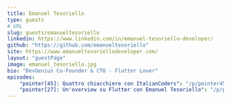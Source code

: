 ```yaml
---
title: Emanuel Tesoriello
type: guests
# URL
slug: guests/emanueltesoriello
linkedin: https://www.linkedin.com/in/emanuel-tesoriello-developer/
github: "https://github.com/emanueltesoriello"
site: https://www.emanueltesoriellodeveloper.com/
layout: "guestPage"
image: emanuel_tesoriello.jpg
bio: "DevGenius Co-Founder & CTO - Flutter Lover"
episodes: 
    "pointer[45]: Quattro chiacchiere con ItalianCoders": "/p/pointer45-quattro-chiacchiere-con-italiancoders/"
    "pointer[27]: Un'overview su Flutter con Emanuel Tesoriello": "/p/pointer27-unoverview-su-flutter-con-emanuel-tesoriello/"
---
```


